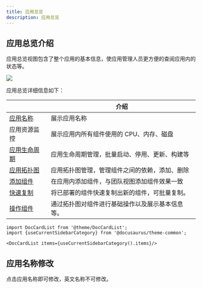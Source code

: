 ```yaml
---
title: 应用总览
description: 应用总览
---
```


## 应用总览介绍

应用总览视图包含了整个应用的基本信息，使应用管理人员更方便的查阅应用内的状态等。

![](https://static.goodrain.com/docs/5.6/use-manual/app-manage/overview/overview.png)

应用总览详细信息如下：

|                                                              | 介绍                                                         |
| ------------------------------------------------------------ | ------------------------------------------------------------ |
| [应用名称](#应用名称修改)                                    | 展示应用名称                                                 |
| 应用资源监控                                                 | 展示应用内所有组件使用的 CPU、内存、磁盘                     |
| [应用生命周期](/docs/use-manual/app-manage/overview/operation) | 应用生命周期管理，批量启动、停用、更新、构建等               |
| [应用拓扑图](/docs/use-manual/app-manage/overview/app-topology) | 应用拓扑图管理，管理组件之间的依赖，添加、删除               |
| [添加组件](/docs/use-manual/app-manage/overview/add-service) | 在应用内添加组件，与团队视图添加组件效果一致                 |
| [快速复制](/docs/use-manual/app-manage/overview/app-copy)    | 将已部署的组件快速复制出新的组件，可批量复制。               |
| [操作组件](/docs/use-manual/app-manage/overview/app-topology#拓扑图组件操作)    | 通过拓扑图对组件进行基础操作以及展示基本信息等。               |




```mdx-code-block
import DocCardList from '@theme/DocCardList';
import {useCurrentSidebarCategory} from '@docusaurus/theme-common';

<DocCardList items={useCurrentSidebarCategory().items}/>
```



## 应用名称修改

点击应用名称即可修改，英文名称不可修改。